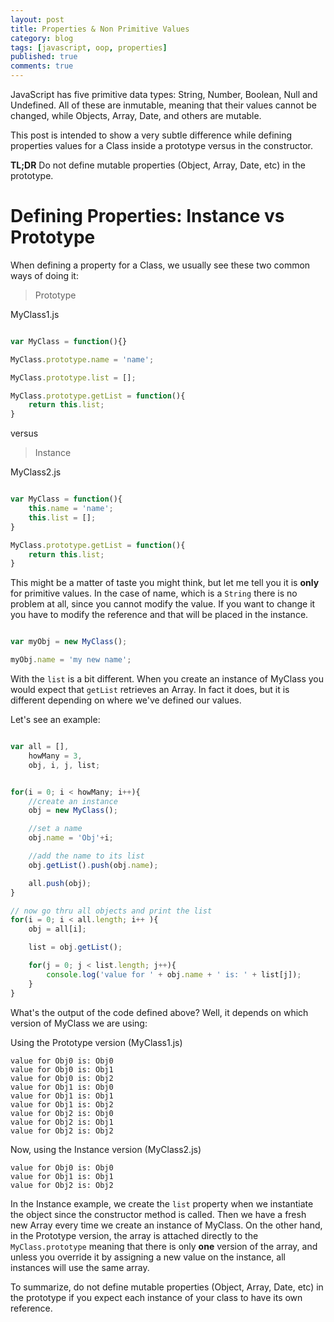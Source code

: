 ```yaml
---
layout: post
title: Properties & Non Primitive Values
category: blog
tags: [javascript, oop, properties]
published: true
comments: true
---
```


JavaScript has five primitive data types: String, Number, Boolean, Null and Undefined. All of these are inmutable, meaning that their values cannot be changed, while Objects, Array, Date, and others are mutable.

This post is intended to show a very subtle difference while defining properties values for a Class inside a prototype versus in the constructor.

**TL;DR** Do not define mutable properties (Object, Array, Date, etc) in the prototype.

<!--break-->

# Defining Properties: Instance vs Prototype

When defining a property for a Class, we usually see these two common ways of doing it:

> Prototype

MyClass1.js

```javascript

var MyClass = function(){}

MyClass.prototype.name = 'name';

MyClass.prototype.list = [];

MyClass.prototype.getList = function(){
    return this.list;
}


```

versus

> Instance

MyClass2.js

```javascript

var MyClass = function(){
    this.name = 'name';
    this.list = [];    
}

MyClass.prototype.getList = function(){
    return this.list;
}

```

This might be a matter of taste you might think, but let me tell you it is **only** for primitive values. In the case of name, which is a `String` there is no problem at all, since you cannot modify the value. If you want to change it you have to modify the reference and that will be placed in the instance.

```javascript

var myObj = new MyClass();

myObj.name = 'my new name';


```

With the `list` is a bit different. When you create an instance of MyClass you would expect that `getList` retrieves an Array. In fact it does, but it is different depending on where we've defined our values.

Let's see an example:

```javascript

var all = [],
    howMany = 3,
    obj, i, j, list;


for(i = 0; i < howMany; i++){
    //create an instance
    obj = new MyClass();

    //set a name
    obj.name = 'Obj'+i;

    //add the name to its list
    obj.getList().push(obj.name);

    all.push(obj);
}

// now go thru all objects and print the list
for(i = 0; i < all.length; i++ ){
    obj = all[i];

    list = obj.getList();

    for(j = 0; j < list.length; j++){
        console.log('value for ' + obj.name + ' is: ' + list[j]);
    }
}

```

What's the output of the code defined above? Well, it depends on which version of MyClass we are using:

Using the Prototype version (MyClass1.js)

```
value for Obj0 is: Obj0
value for Obj0 is: Obj1
value for Obj0 is: Obj2
value for Obj1 is: Obj0
value for Obj1 is: Obj1
value for Obj1 is: Obj2
value for Obj2 is: Obj0
value for Obj2 is: Obj1
value for Obj2 is: Obj2
```

Now, using the Instance version (MyClass2.js)

```
value for Obj0 is: Obj0
value for Obj1 is: Obj1
value for Obj2 is: Obj2
```

In the Instance example, we create the `list` property when we instantiate the object since the constructor method is called. Then we have a fresh new Array every time we create an instance of MyClass. On the other hand, in the Prototype version, the array is attached directly to the `MyClass.prototype` meaning that there is only **one** version of the array, and unless you override it by assigning a new value on the instance, all instances will use the same array.


To summarize, do not define mutable properties (Object, Array, Date, etc) in the prototype if you expect each instance of your class to have its own reference.
